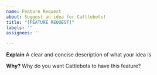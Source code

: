 ```yaml
---
name: Feature Request
about: Suggest an idea for Cattlebots!
title: "[FEATURE REQUEST]"
labels: ''
assignees: ''

---
```


**Explain**
A clear and concise description of what your idea is

**Why?**
Why do you want Cattlebots to have this feature?
